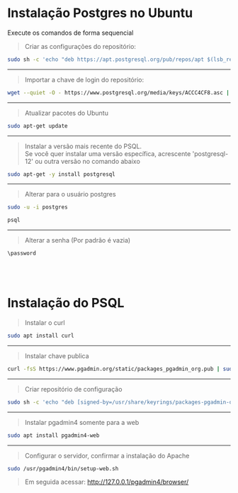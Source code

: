 # Instalação Postgres no Ubuntu

Execute os comandos de forma sequencial


> Criar as configurações do repositório:


```bash
sudo sh -c 'echo "deb https://apt.postgresql.org/pub/repos/apt $(lsb_release -cs)-pgdg main" > /etc/apt/sources.list.d/pgdg.list'
```

<hr>

> Importar a chave de login do repositório:
```bash
wget --quiet -O - https://www.postgresql.org/media/keys/ACCC4CF8.asc | sudo apt-key add -
```

<hr>

> Atualizar pacotes do Ubuntu
```bash
sudo apt-get update
```

<hr>

> Instalar a versão mais recente do PSQL. <br>
Se você quer instalar uma versão específica, acrescente 'postgresql-12' ou outra versão no comando abaixo
```bash
sudo apt-get -y install postgresql
```
<hr>

> Alterar para o usuário postgres

```bash
sudo -u -i postgres
```

```bash
psql
```

<hr>

> Alterar a senha (Por padrão é vazia)

```bash
\password
```

<br><br>

# Instalação do PSQL

> Instalar o curl

```bash
sudo apt install curl
```
<hr>

> Instalar chave publica

```bash
curl -fsS https://www.pgadmin.org/static/packages_pgadmin_org.pub | sudo gpg --dearmor -o /usr/share/keyrings/packages-pgadmin-org.gpg
```
<hr>

> Criar repositório de configuração

```bash
sudo sh -c 'echo "deb [signed-by=/usr/share/keyrings/packages-pgadmin-org.gpg] https://ftp.postgresql.org/pub/pgadmin/pgadmin4/apt/$(lsb_release -cs) pgadmin4 main" > /etc/apt/sources.list.d/pgadmin4.list && apt update'
```

<hr>

> Instalar pgadmin4 somente para a web

```bash
sudo apt install pgadmin4-web 
```

<hr>

> Configurar o servidor, confirmar a instalação do Apache

```bash
sudo /usr/pgadmin4/bin/setup-web.sh
```

> Em seguida acessar: http://127.0.0.1/pgadmin4/browser/